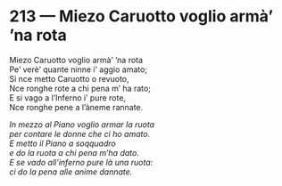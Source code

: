# 213 — Miezo Caruotto voglio armà’ ’na rota

Miezo Caruotto voglio armà’ ’na rota  
Pe’ verè’ quante ninne i’ aggio amato;  
Si nce metto Caruotto o revuoto,  
Nce ronghe rote a chi pena m’ ha rato;  
E si vago a l’Inferno i’ pure rote,  
Nce ronghe pene a l’àneme rannate.

_In mezzo al Piano voglio armar la ruota  
per contare le donne che ci ho amato.  
E metto il Piano a soqquadro  
e do la ruota a chi pena m’ha dato.  
E se vado all’inferno pure là una ruota:  
ci do la pena alle anime dannate._

